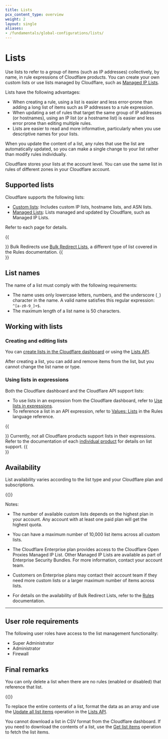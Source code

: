 ```yaml
---
title: Lists
pcx_content_type: overview
weight: 2
layout: single
aliases:
- /fundamentals/global-configurations/lists/
---
```


# Lists

Use lists to refer to a group of items (such as IP addresses) collectively, by name, in rule expressions of Cloudflare products. You can create your own custom lists or use lists managed by Cloudflare, such as [Managed IP Lists](/waf/tools/lists/managed-lists/#managed-ip-lists).

Lists have the following advantages:

- When creating a rule, using a list is easier and less error-prone than adding a long list of items such as IP addresses to a rule expression.
- When updating a set of rules that target the same group of IP addresses (or hostnames), using an IP list (or a hostname list) is easier and less error prone than editing multiple rules.
- Lists are easier to read and more informative, particularly when you use descriptive names for your lists.

When you update the content of a list, any rules that use the list are automatically updated, so you can make a single change to your list rather than modify rules individually.

Cloudflare stores your lists at the account level. You can use the same list in rules of different zones in your Cloudflare account.

## Supported lists

Cloudflare supports the following lists:

* [Custom lists](/waf/tools/lists/custom-lists/): Includes custom IP lists, hostname lists, and ASN lists.
* [Managed Lists](/waf/tools/lists/managed-lists/): Lists managed and updated by Cloudflare, such as Managed IP Lists.

Refer to each page for details.

{{<Aside type="note">}}
Bulk Redirects use [Bulk Redirect Lists](/rules/url-forwarding/bulk-redirects/concepts/#bulk-redirect-lists), a different type of list covered in the Rules documentation.
{{</Aside>}}

## List names

The name of a list must comply with the following requirements:
* The name uses only lowercase letters, numbers, and the underscore (`_`) character in the name. A valid name satisfies this regular expression: `^[a-z0-9_]+$`.
* The maximum length of a list name is 50 characters.

## Working with lists

### Creating and editing lists

You can [create lists in the Cloudflare dashboard](/waf/tools/lists/create-dashboard/) or using the [Lists API](/waf/tools/lists/lists-api/).

After creating a list, you can add and remove items from the list, but you cannot change the list name or type.

### Using lists in expressions

Both the Cloudflare dashboard and the Cloudflare API support lists:

* To use lists in an expression from the Cloudflare dashboard, refer to [Use lists in expressions](/waf/tools/lists/use-in-expressions/).
* To reference a list in an API expression, refer to [Values: Lists](/ruleset-engine/rules-language/values/#lists) in the Rules language reference.

{{<Aside type="warning">}}
Currently, not all Cloudflare products support lists in their expressions. Refer to the documentation of each [individual product](/products/) for details on list support.
{{</Aside>}}

## Availability

List availability varies according to the list type and your Cloudflare plan and subscriptions.

{{<feature-table id="global_configurations.lists">}}

Notes:

* The number of available custom lists depends on the highest plan in your account. Any account with at least one paid plan will get the highest quota.

* You can have a maximum number of 10,000 list items across all custom lists.

* The Cloudflare Enterprise plan provides access to the Cloudflare Open Proxies Managed IP List. Other Managed IP Lists are available as part of Enterprise Security Bundles. For more information, contact your account team.

* Customers on Enterprise plans may contact their account team if they need more custom lists or a larger maximum number of items across lists.

* For details on the availability of Bulk Redirect Lists, refer to the [Rules](/rules/url-forwarding/#availability) documentation.

---

## User role requirements

The following user roles have access to the list management functionality:

- Super Administrator
- Administrator
- Firewall

## Final remarks

You can only delete a list when there are no rules (enabled or disabled) that reference that list.<br>

{{<render file="_lists-import-notes.md" productFolder="fundamentals">}}

To replace the entire contents of a list, format the data as an array and use the [Update all list items](/api/operations/lists-update-all-list-items) operation in the [Lists API](/waf/tools/lists/lists-api/endpoints/).

You cannot download a list in CSV format from the Cloudflare dashboard. If you need to download the contents of a list, use the [Get list items](/api/operations/lists-get-list-items) operation to fetch the list items.
